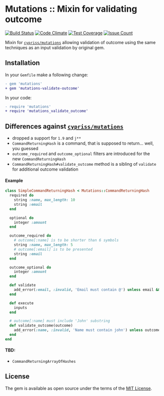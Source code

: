 # Mutations :: Mixin for validating outcome

[![Build Status](https://travis-ci.org/am-kantox/mutations-validate-outcome.png)](https://travis-ci.org/am-kantox/mutations-validate-outcome)
[![Code Climate](https://codeclimate.com/github/am-kantox/mutations-validate-outcome.png)](https://codeclimate.com/github/am-kantox/mutations-validate-outcome)
[![Test Coverage](https://codeclimate.com/github/am-kantox/mutations-validate-outcome/badges/coverage.svg)](https://codeclimate.com/github/am-kantox/mutations-validate-outcome/coverage)
[![Issue Count](https://codeclimate.com/github/am-kantox/mutations-validate-outcome/badges/issue_count.svg)](https://codeclimate.com/github/am-kantox/mutations-validate-outcome)

Mixin for [`cypriss/mutations`](https://github.com/cypriss/mutations) allowing validation of outcome
using the same techniques as an input validation by original gem.

## Installation

In your `Gemfile` make a following change:

```diff
- gem 'mutations'
+ gem 'mutations-validate-outcome'
```

In your code:

```diff
- require 'mutations'
+ require 'mutations_validate_outcome'
```

## Differences against [`cypriss/mutations`](https://github.com/cypriss/mutations)

* dropped a support for `1.9` and `j**`
* `CommandReturningHash` is a command, that is supposed to return… well, you guessed
* `outcome_required` and `outcome_optional` filters are introduced for the new `CommandReturningHash`
* `CommandReturningHash#validate_outcome` method is a sibling of `validate` for additional outcome validation

#### Example

```ruby
class SimpleCommandReturningHash < Mutations::CommandReturningHash
  required do
    string :name, max_length: 10
    string :email
  end

  optional do
    integer :amount
  end

  outcome_required do
    # outcome[:name] is to be shorter than 6 symbols
    string :name, max_length: 5
    # outcome[:email] is to be presented
    string :email
  end

  outcome_optional do
    integer :amount
  end

  def validate
    add_error(:email, :invalid, 'Email must contain @') unless email && email.include?('@')
  end

  def execute
    inputs
  end

  # outcome[:name] must include 'John' substring
  def validate_outcome(outcome)
    add_error(:name, :invalid, 'Name must contain john') unless outcome[:name].include?('John')
  end
end
```

#### TBD:

* `CommandReturningArrayOfHashes`

## License

The gem is available as open source under the terms of the [MIT License](http://opensource.org/licenses/MIT).
